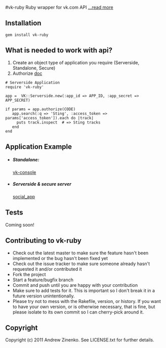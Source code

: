 #vk-ruby
Ruby wrapper for vk.com API [...read more ](http://suckless.ru/post/10080778911/vk-ruby "САКЛЕСС!!")

## Installation
`gem install vk-ruby`

## What is needed to work with api?
1. Create an object type of application you require (Serverside, Standalone, Secure)
2. Authorize [doc](http://vkontakte.ru/developers.php?o=-1&p=%D0%90%D0%B2%D1%82%D0%BE%D1%80%D0%B8%D0%B7%D0%B0%D1%86%D0%B8%D1%8F&s=0)

```.ruby
# Serverside Application
require 'vk-ruby'

app =  VK::Serverside.new(:app_id => APP_ID, :app_secret => APP_SECRET)

if params = app.authorize(CODE) 
   app.search(:q => 'Sting', :access_token => params['access_token']).each do |track|
     puts track.inspect  # => Sting tracks
   end
end
```
## Application Example

- ##### Standalone:

    [vk-console](http://github.com/zinenko/vk-console )

- ##### Serverside & secure server

    [social_app](https://github.com/zinenko/social_app)

## Tests

Coming soon!

## Contributing to vk-ruby
 
* Check out the latest master to make sure the feature hasn't been implemented or the bug hasn't been fixed yet
* Check out the issue tracker to make sure someone already hasn't requested it and/or contributed it
* Fork the project
* Start a feature/bugfix branch
* Commit and push until you are happy with your contribution
* Make sure to add tests for it. This is important so I don't break it in a future version unintentionally.
* Please try not to mess with the Rakefile, version, or history. If you want to have your own version, or is otherwise necessary, that is fine, but please isolate to its own commit so I can cherry-pick around it.


## Copyright

Copyright (c) 2011 Andrew Zinenko. See LICENSE.txt for
further details.